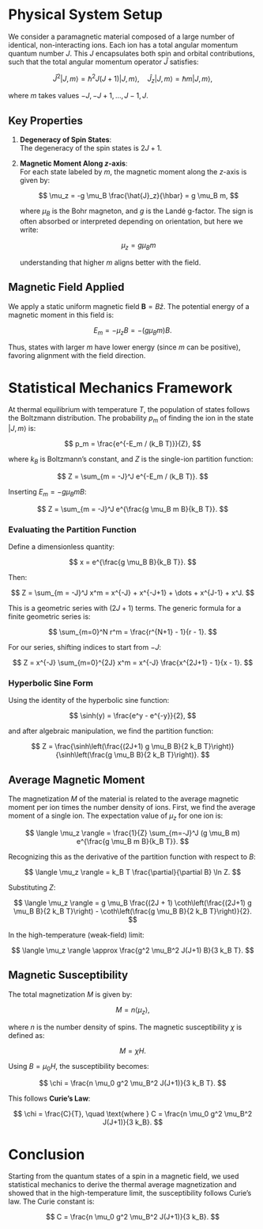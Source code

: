 # Physical System Setup

We consider a paramagnetic material composed of a large number of identical, non-interacting ions. Each ion has a total angular momentum quantum number $J$. This $J$ encapsulates both spin and orbital contributions, such that the total angular momentum operator $\hat{J}$ satisfies:

$$
\hat{J}^2 \lvert J, m \rangle = \hbar^2 J(J + 1) \lvert J, m \rangle, \quad \hat{J}_z \lvert J, m \rangle = \hbar m \lvert J, m \rangle,
$$

where $m$ takes values $-J, -J + 1, \dots, J - 1, J$.

## Key Properties

1. **Degeneracy of Spin States**:  
   The degeneracy of the spin states is $2J + 1$.

2. **Magnetic Moment Along $z$-axis**:  
   For each state labeled by $m$, the magnetic moment along the $z$-axis is given by:

   $$
   \mu_z = -g \mu_B \frac{\hat{J}_z}{\hbar} = g \mu_B m,
   $$

   where $\mu_B$ is the Bohr magneton, and $g$ is the Landé g-factor. The sign is often absorbed or interpreted depending on orientation, but here we write:

   $$
   \mu_z = g \mu_B m
   $$

   understanding that higher $m$ aligns better with the field.

## Magnetic Field Applied

We apply a static uniform magnetic field $\mathbf{B} = B \hat{z}$. The potential energy of a magnetic moment in this field is:

$$
E_m = -\mu_z B = -(g \mu_B m) B.
$$

Thus, states with larger $m$ have lower energy (since $m$ can be positive), favoring alignment with the field direction.

# Statistical Mechanics Framework

At thermal equilibrium with temperature $T$, the population of states follows the Boltzmann distribution. The probability $p_m$ of finding the ion in the state $\lvert J, m \rangle$ is:

$$
p_m = \frac{e^{-E_m / (k_B T)}}{Z},
$$

where $k_B$ is Boltzmann’s constant, and $Z$ is the single-ion partition function:

$$
Z = \sum_{m = -J}^J e^{-E_m / (k_B T)}.
$$

Inserting $E_m = -g \mu_B m B$:

$$
Z = \sum_{m = -J}^J e^{\frac{g \mu_B m B}{k_B T}}.
$$

### Evaluating the Partition Function

Define a dimensionless quantity:

$$
x = e^{\frac{g \mu_B B}{k_B T}}.
$$

Then:

$$
Z = \sum_{m = -J}^J x^m = x^{-J} + x^{-J+1} + \dots + x^{J-1} + x^J.
$$

This is a geometric series with $(2J + 1)$ terms. The generic formula for a finite geometric series is:

$$
\sum_{m=0}^N r^m = \frac{r^{N+1} - 1}{r - 1}.
$$

For our series, shifting indices to start from $-J$:

$$
Z = x^{-J} \sum_{m=0}^{2J} x^m = x^{-J} \frac{x^{2J+1} - 1}{x - 1}.
$$

### Hyperbolic Sine Form

Using the identity of the hyperbolic sine function:

$$
\sinh(y) = \frac{e^y - e^{-y}}{2},
$$

and after algebraic manipulation, we find the partition function:

$$
Z = \frac{\sinh\left(\frac{(2J+1) g \mu_B B}{2 k_B T}\right)}{\sinh\left(\frac{g \mu_B B}{2 k_B T}\right)}.
$$

## Average Magnetic Moment

The magnetization $M$ of the material is related to the average magnetic moment per ion times the number density of ions. First, we find the average moment of a single ion. The expectation value of $\mu_z$ for one ion is:

$$
\langle \mu_z \rangle = \frac{1}{Z} \sum_{m=-J}^J (g \mu_B m) e^{\frac{g \mu_B m B}{k_B T}}.
$$

Recognizing this as the derivative of the partition function with respect to $B$:

$$
\langle \mu_z \rangle = k_B T \frac{\partial}{\partial B} \ln Z.
$$

Substituting $Z$:

$$
\langle \mu_z \rangle = g \mu_B \frac{(2J + 1) \coth\left(\frac{(2J+1) g \mu_B B}{2 k_B T}\right) - \coth\left(\frac{g \mu_B B}{2 k_B T}\right)}{2}.
$$

In the high-temperature (weak-field) limit:

$$
\langle \mu_z \rangle \approx \frac{g^2 \mu_B^2 J(J+1) B}{3 k_B T}.
$$

## Magnetic Susceptibility

The total magnetization $M$ is given by:

$$
M = n \langle \mu_z \rangle,
$$

where $n$ is the number density of spins. The magnetic susceptibility $\chi$ is defined as:

$$
M = \chi H.
$$

Using $B = \mu_0 H$, the susceptibility becomes:

$$
\chi = \frac{n \mu_0 g^2 \mu_B^2 J(J+1)}{3 k_B T}.
$$

This follows **Curie’s Law**:

$$
\chi = \frac{C}{T}, \quad \text{where } C = \frac{n \mu_0 g^2 \mu_B^2 J(J+1)}{3 k_B}.
$$

# Conclusion

Starting from the quantum states of a spin in a magnetic field, we used statistical mechanics to derive the thermal average magnetization and showed that in the high-temperature limit, the susceptibility follows Curie’s law. The Curie constant is:

$$
C = \frac{n \mu_0 g^2 \mu_B^2 J(J+1)}{3 k_B}.
$$
